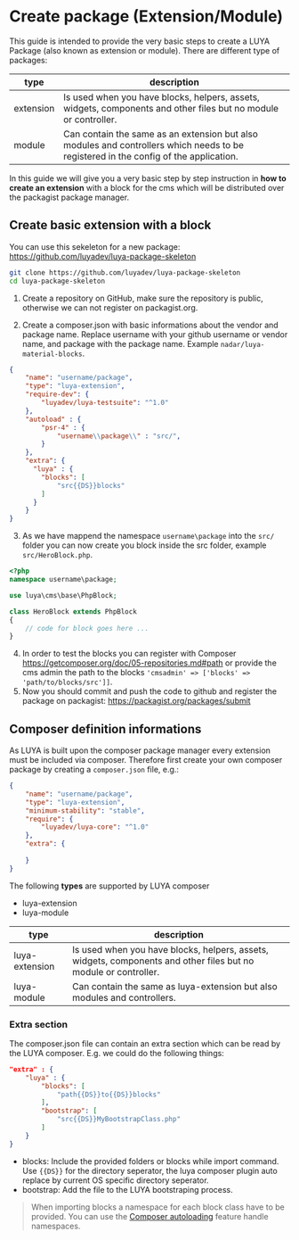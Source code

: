 # Create package (Extension/Module)

This guide is intended to provide the very basic steps to create a LUYA Package (also known as extension or module). 
There are different type of packages:

|type|description
|----|----------
|extension|Is used when you have blocks, helpers, assets, widgets, components and other files but no module or controller.
|module|Can contain the same as an extension but also modules and controllers which needs to be registered in the config of the application.

In this guide we will give you a very basic step by step instruction in **how to create an extension** with a block for the cms which will be distributed over the packagist package manager.

## Create basic extension with a block

You can use this sekeleton for a new package: https://github.com/luyadev/luya-package-skeleton

```sh
git clone https://github.com/luyadev/luya-package-skeleton
cd luya-package-skeleton
```

1. Create a repository on GitHub, make sure the repository is public, otherwise we can not register on packagist.org.

2. Create a composer.json with basic informations about the vendor and package name. Replace username with your github username or vendor name, and package with the package name. Example `nadar/luya-material-blocks`.

```json
{
    "name": "username/package",
    "type": "luya-extension",
    "require-dev": {
        "luyadev/luya-testsuite": "^1.0"
    },
    "autoload" : {
        "psr-4" : {
            "username\\package\\" : "src/",
        }
    },
    "extra": {
      "luya" : {
        "blocks": [
            "src{{DS}}blocks"
        ]
      }
    }
}
```


3. As we have mappend the namespace `username\package` into the `src/` folder you can now create you block inside the src folder, example `src/HeroBlock.php`.

```php
<?php
namespace username\package;

use luya\cms\base\PhpBlock;

class HeroBlock extends PhpBlock
{
    // code for block goes here ...
}
```

4) In order to test the blocks you can register with Composer https://getcomposer.org/doc/05-repositories.md#path or provide the cms admin the path to the blocks `'cmsadmin' => ['blocks' => 'path/to/blocks/src']]`.
5) Now you should commit and push the code to github and register the package on packagist: https://packagist.org/packages/submit

## Composer definition informations

As LUYA is built upon the composer package manager every extension must be included via composer. Therefore first create your own composer package by creating a `composer.json` file, e.g.:

```json
{
    "name": "username/package",
    "type": "luya-extension",
    "minimum-stability": "stable",
    "require": {
        "luyadev/luya-core": "^1.0"
    },
    "extra": {
    
    }
}
```

The following **types** are supported by LUYA composer

+ luya-extension
+ luya-module

|type|description
|----|----------
|luya-extension|Is used when you have blocks, helpers, assets, widgets, components and other files but no module or controller.
|luya-module|Can contain the same as luya-extension but also modules and controllers.

### Extra section

The composer.json file can contain an extra section which can be read by the LUYA composer. E.g. we could do the following things:

```json
"extra" : {
    "luya" : {
        "blocks": [
            "path{{DS}}to{{DS}}blocks"
        ],
        "bootstrap": [
            "src{{DS}}MyBootstrapClass.php"
        ]
    }
}
```

+ blocks: Include the provided folders or blocks while import command. Use `{{DS}}` for the directory seperator, the luya composer plugin auto replace by current OS specific directory seperator.
+ bootstrap: Add the file to the LUYA bootstraping process.

> When importing blocks a namespace for each block class have to be provided. You can use the [Composer autoloading](https://getcomposer.org/doc/01-basic-usage.md#autoloading) feature handle namespaces.
